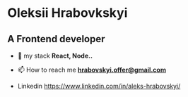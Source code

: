 <h1>Oleksii Hrabovkskyi </h1>

<h2>A Frontend developer </h2>

- 🌱 my stack **React, Node..**

- 📫 How to reach me **hrabovskyi.offer@gmail.com**

- Linkedin https://www.linkedin.com/in/aleks-hrabovskyi/




